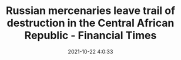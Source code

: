 ---
"title": "Russian mercenaries leave trail of destruction in the Central African Republic - Financial Times"
"date": "2021-10-22 4:0:33"
"feed_name": "GOOGLENEWSMINING"
"feed_website": "https://news.google.com/search?q=mining%2Bincident&hl=en-US&gl=US&ceid=US:en"
"feed_rss": "https://news.google.com/rss/search?q=mining%2Bincident&hl=en-US&gl=US&ceid=US:en"
"link": "https://www.ft.com/content/020de965-429e-4fb9-9eed-f7e4370514b3"
"source": "{'href': 'https://www.ft.com', 'title': 'Financial Times'}"
"file": "_posts/2021-1-1-bfbfc30dd8260aca6ca80554cc66232f48ffddcc.md"
"accident": "0"
"drilling": "0"
"represented_by": "0"
"dead": "0"
"injured": "0"
"arrested": "0"
"place": "unknown place"
"where": "unknown site"
"causes": "unknown"
"place_uri": "unknown place"
---